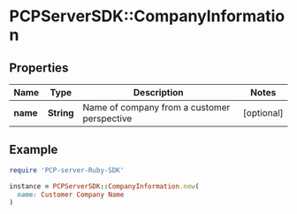 # PCPServerSDK::CompanyInformation

## Properties

| Name | Type | Description | Notes |
| ---- | ---- | ----------- | ----- |
| **name** | **String** | Name of company from a customer perspective | [optional] |

## Example

```ruby
require 'PCP-server-Ruby-SDK'

instance = PCPServerSDK::CompanyInformation.new(
  name: Customer Company Name
)
```

